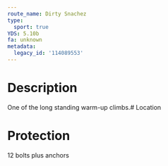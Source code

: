 ```yaml
---
route_name: Dirty Snachez
type:
  sport: true
YDS: 5.10b
fa: unknown
metadata:
  legacy_id: '114089553'
---
```

# Description
One of the long standing warm-up climbs.# Location
# Protection
12 bolts plus anchors